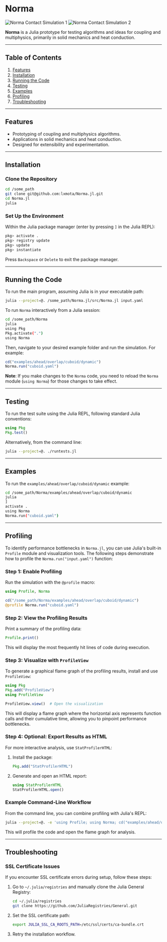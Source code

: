 # Norma

![Norma Contact Simulation 1](https://github.com/lxmota/Norma.jl/blob/main/doc/norma-contact-1.png)
![Norma Contact Simulation 2](https://github.com/lxmota/Norma.jl/blob/main/doc/norma-contact-2.png)

**Norma** is a Julia prototype for testing algorithms and ideas for coupling and multiphysics, primarily in solid mechanics and heat conduction.

---

## **Table of Contents**
1. [Features](#features)
2. [Installation](#installation)
3. [Running the Code](#running-the-code)
4. [Testing](#testing)
5. [Examples](#examples)
6. [Profiling](#profiling)
7. [Troubleshooting](#troubleshooting)

---

## **Features**
- Prototyping of coupling and multiphysics algorithms.
- Applications in solid mechanics and heat conduction.
- Designed for extensibility and experimentation.

---

## **Installation**

### Clone the Repository
```bash
cd /some_path
git clone git@github.com:lxmota/Norma.jl.git
cd Norma.jl
julia
```

### Set Up the Environment
Within the Julia package manager (enter by pressing `]` in the Julia REPL):
```julia
pkg> activate .
pkg> registry update
pkg> update
pkg> instantiate
```
Press `Backspace` or `Delete` to exit the package manager.

---

## **Running the Code**

To run the main program, assuming Julia is in your executable path:
```bash
julia --project=@. /some_path/Norma.jl/src/Norma.jl input.yaml
```

To run `Norma` interactively from a Julia session:
```bash
cd /some_path/Norma
julia
using Pkg
Pkg.activate(".")
using Norma
```
Then, navigate to your desired example folder and run the simulation. For example:
```julia
cd("examples/ahead/overlap/cuboid/dynamic")
Norma.run("cuboid.yaml")
```

**Note**: If you make changes to the `Norma` code, you need to reload the `Norma` module (`using Norma`) for those changes to take effect.

---

## **Testing**

To run the test suite using the Julia REPL, following standard Julia conventions:
```julia
using Pkg
Pkg.test()
```

Alternatively, from the command line:
```bash
julia --project=@. ./runtests.jl
```

---

## **Examples**

To run the `examples/ahead/overlap/cuboid/dynamic` example:
```bash
cd /some_path/Norma/examples/ahead/overlap/cuboid/dynamic
julia
]
activate .
using Norma
Norma.run("cuboid.yaml")
```

---

## **Profiling**

To identify performance bottlenecks in `Norma.jl`, you can use Julia's built-in `Profile` module and visualization tools. The following steps demonstrate how to profile the `Norma.run("input.yaml")` function:

### Step 1: Enable Profiling
Run the simulation with the `@profile` macro:
```julia
using Profile, Norma

cd("/some_path/Norma/examples/ahead/overlap/cuboid/dynamic")
@profile Norma.run("cuboid.yaml")
```

### Step 2: View the Profiling Results
Print a summary of the profiling data:
```julia
Profile.print()
```
This will display the most frequently hit lines of code during execution.

### Step 3: Visualize with `ProfileView`
To generate a graphical flame graph of the profiling results, install and use `ProfileView`:

```julia
using Pkg
Pkg.add("ProfileView")
using ProfileView

ProfileView.view()  # Open the visualization
```

This will display a flame graph where the horizontal axis represents function calls and their cumulative time, allowing you to pinpoint performance bottlenecks.

### Step 4: Optional: Export Results as HTML
For more interactive analysis, use `StatProfilerHTML`:

1. Install the package:
   ```julia
   Pkg.add("StatProfilerHTML")
   ```
2. Generate and open an HTML report:
   ```julia
   using StatProfilerHTML
   StatProfilerHTML.open()
   ```

### Example Command-Line Workflow
From the command line, you can combine profiling with Julia's REPL:
```bash
julia --project=@. -e 'using Profile; using Norma; cd("examples/ahead/overlap/cuboid/dynamic"); @profile Norma.run("cuboid.yaml")' -E 'using ProfileView; ProfileView.view()'
```
This will profile the code and open the flame graph for analysis.

---

## **Troubleshooting**

### SSL Certificate Issues
If you encounter SSL certificate errors during setup, follow these steps:
1. Go to `~/.julia/registries` and manually clone the Julia General Registry:
   ```bash
   cd ~/.julia/registries
   git clone https://github.com/JuliaRegistries/General.git
   ```
2. Set the SSL certificate path:
   ```bash
   export JULIA_SSL_CA_ROOTS_PATH=/etc/ssl/certs/ca-bundle.crt
   ```
3. Retry the installation workflow.
